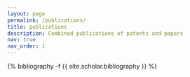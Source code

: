 ```yaml
---
layout: page
permalink: /publications/
title: publications
description: Combined publications of patents and papers
nav: true
nav_order: 1
---
```

<!-- _pages/publications.md -->
<div class="publications">

{% bibliography -f {{ site.scholar.bibliography }} %}

</div>
